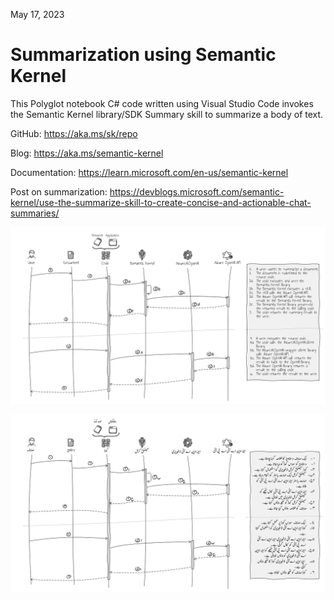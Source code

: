 May 17, 2023

# Summarization using Semantic Kernel

This Polyglot notebook C# code written using Visual Studio Code invokes the Semantic Kernel library/SDK Summary skill to summarize a body of text.

GitHub: https://aka.ms/sk/repo

Blog: https://aka.ms/semantic-kernel

Documentation: https://learn.microsoft.com/en-us/semantic-kernel

Post on summarization: https://devblogs.microsoft.com/semantic-kernel/use-the-summarize-skill-to-create-concise-and-actionable-chat-summaries/

![Sequence Diagram in English](https://github.com/adnanhashmi/azure-openai/blob/main/images/Azure-OpenAI-SK-States-en.png)

![Sequence Diagram in Urdu](https://github.com/adnanhashmi/azure-openai/blob/main/images/Azure-OpenAI-SK-States-ur.png)


